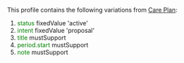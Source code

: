 This profile contains the following variations from [Care Plan](https://www.hl7.org/fhir/careplan.html):

1. <span style='color:green'> status </span> fixedValue 'active'
1. <span style='color:green'> intent </span> fixedValue 'proposal'
1. <span style='color:green'> title </span> mustSupport
1. <span style='color:green'> period.start </span> mustSupport 
1. <span style='color:green'> note </span> mustSupport
